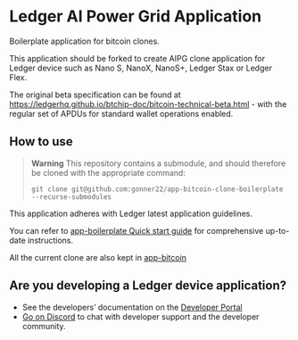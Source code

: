 # Ledger AI Power Grid Application

Boilerplate application for bitcoin clones.

This application should be forked to create AIPG clone application for Ledger device such as Nano S, NanoX, NanoS+, Ledger Stax or Ledger Flex.

The original beta specification can be found at https://ledgerhq.github.io/btchip-doc/bitcoin-technical-beta.html - with the regular set of APDUs for standard wallet operations enabled.

## How to use
> **Warning**
> This repository contains a submodule, and should therefore be cloned with the appropriate command: 
>
> `git clone git@github.com:gonner22/app-bitcoin-clone-boilerplate  --recurse-submodules`

This application adheres with Ledger latest application guidelines. 

You can refer to [app-boilerplate Quick start guide](https://github.com/LedgerHQ/app-boilerplate/blob/master/README.md#quick-start-guide) for comprehensive up-to-date instructions.

All the current clone are also kept in [app-bitcoin](https://github.com/LedgerHQ/app-bitcoin)

## Are you developing a Ledger device application?
- See the developers’ documentation on the [Developer Portal](https://developers.ledger.com/)
- [Go on Discord](https://developers.ledger.com/discord-pro/) to chat with developer support and the developer community.

